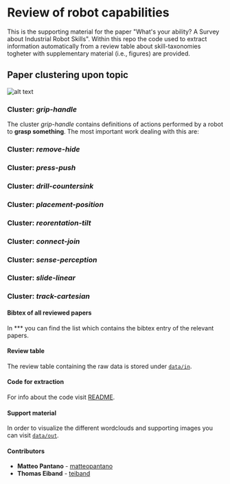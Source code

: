 # Review of robot capabilities

This is the supporting material for the paper "What's your ability? A Survey about Industrial Robot Skills". Within this repo the code used to extract information automatically from a review table about skill-taxonomies togheter with supplementary material (i.e., figures) are provided. 


## Paper clustering upon topic

![alt text](https://github.com/teiband/industrial-skill-review/blob/main/data/out/knnClusteringWords10_ALL.png?raw=true)

### Cluster: *grip-handle*
The cluster *grip-handle* contains definitions of actions performed by a robot to **grasp something**. The most important work dealing with this are:

### Cluster: *remove-hide*

### Cluster: *press-push*

### Cluster: *drill-countersink*

### Cluster: *placement-position*

### Cluster: *reorentation-tilt*

### Cluster: *connect-join*

### Cluster: *sense-perception*

### Cluster: *slide-linear*

### Cluster: *track-cartesian*

#### **Bibtex of all reviewed papers**

In *** you can find the list which contains the bibtex entry of the relevant papers.

#### **Review table**

The review table containing the raw data is stored under [`data/in`](data/in/).

#### **Code for extraction**

For info about the code visit [README](src/README.md).

#### **Support material**

In order to visualize the different wordclouds and supporting images you can visit [`data/out`](data/out/).

#### **Contributors**

* **Matteo Pantano** - [matteopantano](https://github.com/matteopantano)
* **Thomas Eiband** - [teiband](https://github.com/matteopantano)